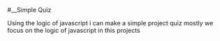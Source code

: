 #__Simple Quiz

Using the logic of javascript i can make a simple project quiz
mostly we focus on the logic of javascript in this projects
